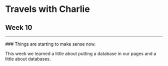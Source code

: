 # Travels with Charlie
## Week 10
<hr />
### Things are starting to make sense now.

This week we learned a little about putting a database in our pages and a little about databases.


